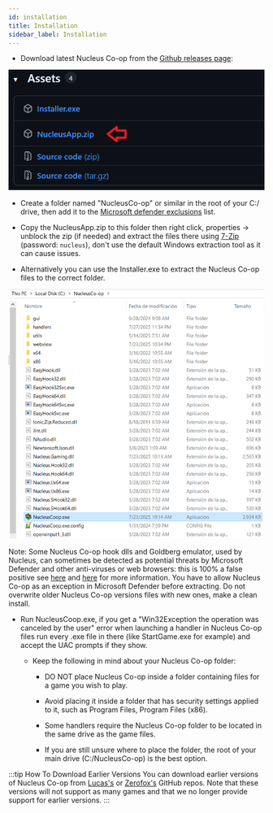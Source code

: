 ```yaml
---
id: installation 
title: Installation 
sidebar_label: Installation
---
```


* Download latest Nucleus Co-op from the [Github releases page](https://github.com/SplitScreen-Me/splitscreenme-nucleus/releases):

![alt text](https://github.com/SplitScreen-Me/splitscreenme-www/blob/master/static/img/Nucleusd.png?raw=true)

* Create a folder named "NucleusCo-op" or similar in the root of your C:/ drive, then add it to the [Microsoft defender exclusions](https://learn.microsoft.com/en-us/answers/questions/3187645/how-to-add-an-exception-to-windows-defender?forum=windows-all&referrer=answers) list.

* Copy the NucleusApp.zip to this folder then right click, properties -> unblock the zip (if needed) and extract the files there using [7-Zip](https://www.7-zip.org/) (password: `nucleus`), don't use the default Windows extraction tool as it can cause issues.

* Alternatively you can use the Installer.exe to extract the Nucleus Co-op files to the correct folder.

![alt text](https://github.com/SplitScreen-Me/splitscreenme-www/blob/master/static/img/Nucleusins.png?raw=true)

Note: Some Nucleus Co-op hook dlls and Goldberg emulator, used by Nucleus, can sometimes be detected as potential threats by Microsoft Defender and other anti-viruses or web browsers: this is 100% a false positive see [here](https://www.reddit.com/r/nucleuscoop/comments/g2k8j7/is_there_any_viruses/fnmfhbp/) and [here](https://gitlab.com/Mr_Goldberg/goldberg_emulator/-/issues/118) for more information. You have to allow Nucleus Co-op as an exception in Microsoft Defender before extracting. Do not overwrite older Nucleus Co-op versions files with new ones, make a clean install.

* Run NucleusCoop.exe, if you get a "Win32Exception the operation was canceled by the user" error when launching a handler in Nucleus Co-op files run every .exe file in there (like StartGame.exe for example) and accept the UAC prompts if they show.

  * Keep the following in mind about your Nucleus Co-op folder:

    * DO NOT place Nucleus Co-op inside a folder containing files for a game you wish to play.

    * Avoid placing it inside a folder that has security settings applied to it, such as Program Files, Program Files (x86).

    * Some handlers require the Nucleus Co-op folder to be located in the same drive as the game files.

    * If you are still unsure where to place the folder, the root of your main drive (C:/NucleusCo-op) is the best option.

:::tip How To Download Earlier Versions 
You can download earlier versions of Nucleus Co-op from [Lucas's](https://github.com/lucasassislar/nucleuscoop)
or [Zerofox's](https://github.com/ZeroFox5866/nucleuscoop/releases) GitHub repos. Note that these versions will not
support as many games and that we no longer provide support for earlier versions.
:::
